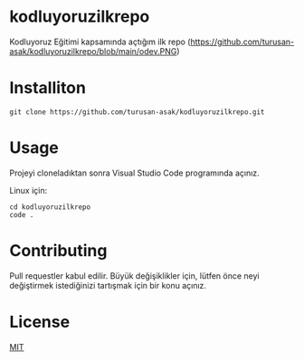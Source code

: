 # kodluyoruzilkrepo
Kodluyoruz Eğitimi kapsamında açtığım ilk repo (https://github.com/turusan-asak/kodluyoruzilkrepo/blob/main/odev.PNG)

# Installiton

```
git clone https://github.com/turusan-asak/kodluyoruzilkrepo.git
```

# Usage
Projeyi cloneladıktan sonra Visual Studio Code programında açınız.

Linux için:
```
cd kodluyoruzilkrepo
code .
 ```

# Contributing 
Pull requestler kabul edilir. Büyük değişiklikler için, lütfen önce neyi değiştirmek istediğinizi tartışmak için bir konu açınız.

# License
[MIT](https://github.com/turusan-asak/kodluyoruzilkrepo/blob/main/LICENSE)
